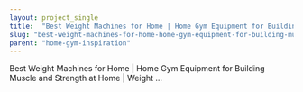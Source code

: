 ```yaml
---
layout: project_single
title:  "Best Weight Machines for Home | Home Gym Equipment for Building Muscle and Strength at Home | Weight ..."
slug: "best-weight-machines-for-home-home-gym-equipment-for-building-muscle-and-strength-at-home"
parent: "home-gym-inspiration"
---
```

Best Weight Machines for Home | Home Gym Equipment for Building Muscle and Strength at Home | Weight ...